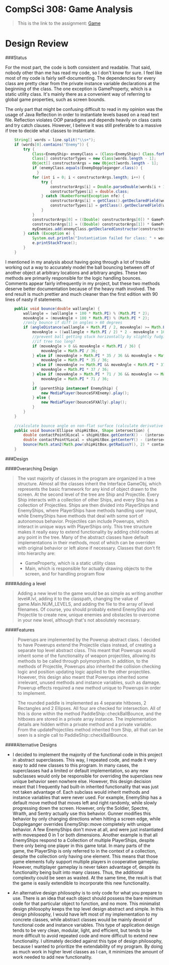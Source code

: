 CompSci 308: Game Analysis
===================

> This is the link to the assignment: [Game](http://www.cs.duke.edu/courses/compsci308/current/assign/01_game/)

Design Review
=======

###Status

For the most part, the code is both consistent and readable. That said, nobody other than me has read my code, so I don't know for sure. I feel like most of my code is fairly self-documenting. The dependencies for every class are pretty clear from the private instance variable declarations at the beginning of the class. The one exception is GameProperty, which is a static utility class. It's mainly there as a convenient way of referring to global game properties, such as screen bounds. 

The only part that might be confusing difficult to read in my opinion was the usage of Java Reflection in order to instantiate levels based on a read text file. Reflection violates OOP paradigms and depends heavily on class casts and try catch clauses. However, I believe it was still preferable to a massive if tree to decide what classes to instantiate.

```java
    String[] words = line.split("\\s+");
    if (words[0].contains("Enemy")) {
        try {
            Class<EnemyShip> enemyClass = (Class<EnemyShip>) Class.forName("game." + words[0]);
            Class[] constructorTypes = new Class[words.length - 1];
            Object[] constructorArgs = new Object[words.length - 1];
            if (enemyClass.equals(EnemyDoppleganger.class)) {
              }
            for (int i = 0; i < constructorArgs.length; i++) {
                try {
                    constructorArgs[i] = Double.parseDouble(words[i + 1]);
                    constructorTypes[i] = double.class;
                } catch (NumberFormatException nfe) {
                    constructorArgs[i] = getClass().getDeclaredField(words[i + 1]).get(this);
                    constructorTypes[i] = getClass().getDeclaredField(words[i + 1]).getType();
                }
            }
            constructorArgs[0] = ((Double) constructorArgs[0]) * GameProperty.getWidth() * GameProperty.SCALE_X - (double) enemyClass.getDeclaredField("DEFAULT_SIZE").get(null) / 2;
            constructorArgs[1] = ((Double) constructorArgs[1]) * GameProperty.getHeight() * GameProperty.SCALE_Y;
            myEnemies.add(enemyClass.getDeclaredConstructor(constructorTypes).newInstance(constructorArgs));
        } catch (Exception e) {
            System.out.println("Instantiation failed for class: " + words[0] + "\n\n");
            e.printStackTrace();
        }
    }
```

I mentioned in my analysis about having going through a lot of trouble working out a way to accurately model the ball bouncing between off of another object at arbitrary locations and arbitrary angles. These two methods are primarily responsible for the logic handling bounces. Comments appear fairly infrequently in my project, but these two methods deserve better documentation because of the heavy math involved. The end result is much prettier and much cleaner than the first edition with 90 lines of nasty if statements.

```java
    public void bounce(double wallangle) {
        wallangle = (wallangle + 100 * Math.PI) % (Math.PI * 2);
        moveAngle = (moveAngle + 100 * Math.PI) % (Math.PI * 2);
        //only bounce if diff in angles > 60 degrees
        if (angleDistance(wallangle + Math.PI / 2, moveAngle) >= Math.PI / 2) {
            moveAngle = ((wallangle + Math.PI / 2) * 2 - moveAngle + 101 * Math.PI) % (Math.PI * 2);
            //prevent ball getting stuck horizontally by slightly fudging its bounce angle away from perfectly horizontal
            //if tree too long?
            if (moveAngle > 0 && moveAngle < Math.PI / 36) {
                moveAngle = Math.PI / 36;
            } else if (moveAngle > Math.PI * 35 / 36 && moveAngle < Math.PI) {
                moveAngle = Math.PI * 35 / 36;
            } else if (moveAngle >= Math.PI && moveAngle < Math.PI * 37 / 36) {
                moveAngle = Math.PI * 37 / 36;
            } else if (moveAngle > Math.PI * 71 / 36 && moveAngle <= Math.PI * 2) {
                moveAngle = Math.PI * 71 / 36;
            }
            if (parentShip instanceof EnemyShip) {
                new MediaPlayer(bounceSFXEnemy).play();
            } else {
                new MediaPlayer(bounceSFXAlly).play();
            }
        }
    }
    
    //calculate bounce angle on non-flat surface (calculate derivative of ellipse at midpoint of intersection)
    public void bounce(Ellipse shipHitBox, Shape intersection) {
        double contactPointXLocal = shipHitBox.getCenterX() - (intersection.getBoundsInParent().getMaxX() + intersection.getBoundsInParent().getMaxX()) / 2;
        double contactPointYLocal = shipHitBox.getCenterY() - (intersection.getBoundsInParent().getMaxY() + intersection.getBoundsInParent().getMaxY()) / 2;
        bounce(Math.atan2(Math.pow(shipHitBox.getRadiusY(), 2) * contactPointXLocal, Math.pow(shipHitBox.getRadiusX(), 2) * contactPointYLocal));
    }
```

###Design

####Overarching Design
>The vast majority of classes in the program are organized in a tree structure. Almost all the classes inherit the Interface GameObj, which represents the basic framework for any kind of object drawn to the screen. At the second level of the tree are Ship and Projectile. Every Ship interacts with a collection of other Ships, and every Ship has a collection of Projectiles. Ships are then divided into PlayerShips and EnemyShips, where PlayerShips have methods handling user input, while EnemyShips have methods that deal with some sort of autonomous behavior. Projectiles can include Powerups, which interact in unique ways with PlayerShips only. This tree structure makes it really easy to extend functionality by adding child nodes at any point in the tree. Many of the abstract classes have default implementations in their methods, most of which can be overriden with original behavior or left alone if necessary.
>Classes that don't fit into hierarchy are: 
> * GameProperty, which is a static utility class
> * Main, which is responsible for actually drawing objects to the screen, and for handling program flow

####Adding a level
> Adding a new level to the game would be as simple as writing another level#.lvl, adding it to the classpath, changing the value of game.Main.NUM_LEVELS, and adding the file to the array of level filenames. Of course, you should probably extend EnemyShip and Projectile to create new, unique enemies and obstacles to overcome in your new level, although that's not absolutely necessary.

####Features
> Powerups are implemented by the Powerup abstract class. I decided to have Powerups extend the Projectile class instead, of creating a separate top level abstract class. This meant that Powerups would inherit some of the functionality of weapon projectiles, allowing its methods to be called through polymorphism. In addition, to the methods of Projectile, Powerups also inherited the collision checking logic and position updating logic applied to the other projectiles. However, this design also meant that Powerups inherited some irrelevant, unused methods and instance variables, such as damage. Powerup effects required a new method unique to Powerups in order to implement.

> The rounded paddle is implemented as 4 separate hitboxes, 2 Rectangles and 2 Ellipses. All four are checked for intersection. All of this is done within the method PaddleShip::checkBallBounce, and the hitboxes are stored in a private array instance. The implementation details are hidden within a private method and a private variable. From the updateProjectiles method inherited from Ship, all that can be seen is a single call to PaddleShip::checkBallBounce.

####Alternative Designs
* I decided to implement the majority of the functional code in this project in abstract superclasses. This way, I repeated code, and made it very easy to add new classes to this program. In many cases, the superclasses had a limited or default implementation, so any new subclasses would only be responsible for overriding the superclass new unique behavior seen nowhere else. However, this design decision meant that I frequently had built-in inherited functionality that was just not taken advantage of. Each subclass would inherit methods and instance variables that were never used. For example, EnemyShip has a default move method that moves left and right randomly, while slowly progressing down the screen. However, only the Soldier, Spectre, Wraith, and Sentry actually use this behavior. Gunner modifies this behavior by only changing directions when hitting a screen edge, while Doppleganger overrides EnemyShip::move completely with unique behavior. A few EnemyShips don't move at all, and were just instantiated with movespeed 0 in 1 or both dimensions. Another example is that all EnemyShips respond to a Collection of multiple PlayerShips, despite there only being one player in this game total. In many parts of the game, the PlayerShip is only referred to in the context of a collection, despite the collection only having one element. This means that those game elements fully support multiple players in cooperative gameplay. However, multiplayer gameplay is never taken advantage of, despite its functionality being built into many classes. Thus, the additional complexity could be seen as wasted. At the same time, the result is that the game is easily extendible to incorporate this new functionality.

* An alternative design philosophy is to only code for what you prepare to use. There is an idea that each object should possess the bare minimum code for that particular object to function, and no more. This minimalist design philosophy keeps the top level design abstract and simple. In this design philosophy, I would have left most of my implementation to my concrete classes, while abstract classes would be mainly devoid of functional code and instance variables. This type of application design tends to be very clean, modular, light, and efficient, but tends to be more difficult to avoid repeated code and more difficult to extend new functionality.  I ultimately decided against this type of design philosophy, because I wanted to prioritize the extendability of my program. By doing as much work in higher level classes as I can, it minimizes the amount of work needed to add new functionality. 